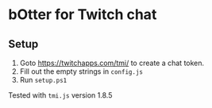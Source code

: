 # bOtter for Twitch chat

## Setup

1. Goto https://twitchapps.com/tmi/ to create a chat token.
2. Fill out the empty strings in `config.js`
3. Run `setup.ps1`

Tested with `tmi.js` version 1.8.5 
